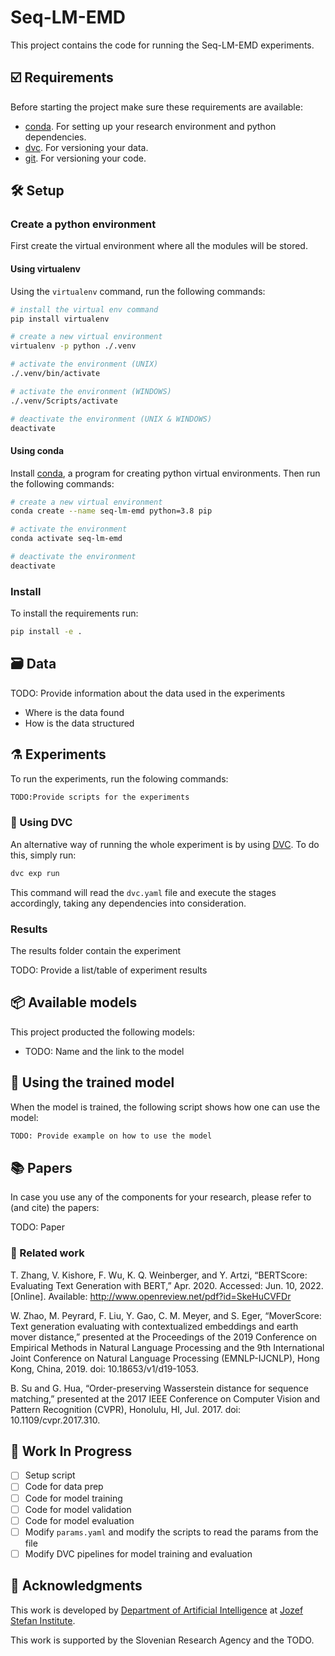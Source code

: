# Seq-LM-EMD

This project contains the code for running the Seq-LM-EMD experiments.

## ☑️ Requirements

Before starting the project make sure these requirements are available:

- [conda][conda]. For setting up your research environment and python dependencies.
- [dvc][dvc]. For versioning your data.
- [git][git]. For versioning your code.

## 🛠️ Setup

### Create a python environment

First create the virtual environment where all the modules will be stored.

#### Using virtualenv

Using the `virtualenv` command, run the following commands:

```bash
# install the virtual env command
pip install virtualenv

# create a new virtual environment
virtualenv -p python ./.venv

# activate the environment (UNIX)
./.venv/bin/activate

# activate the environment (WINDOWS)
./.venv/Scripts/activate

# deactivate the environment (UNIX & WINDOWS)
deactivate
```

#### Using conda

Install [conda][conda], a program for creating python virtual environments. Then run the following commands:

```bash
# create a new virtual environment
conda create --name seq-lm-emd python=3.8 pip

# activate the environment
conda activate seq-lm-emd

# deactivate the environment
deactivate
```

### Install

To install the requirements run:

```bash
pip install -e .
```

## 🗃️ Data

TODO: Provide information about the data used in the experiments

- Where is the data found
- How is the data structured

## ⚗️ Experiments

To run the experiments, run the folowing commands:

```bash
TODO:Provide scripts for the experiments
```

### 🦉 Using DVC

An alternative way of running the whole experiment is by using [DVC][dvc]. To do this,
simply run:

```bash
dvc exp run
```

This command will read the `dvc.yaml` file and execute the stages accordingly, taking
any dependencies into consideration.

### Results

The results folder contain the experiment

TODO: Provide a list/table of experiment results

## 📦️ Available models

This project producted the following models:

- TODO: Name and the link to the model

## 🚀 Using the trained model

When the model is trained, the following script shows how one can use the model:

```python
TODO: Provide example on how to use the model
```

## 📚 Papers

In case you use any of the components for your research, please refer to
(and cite) the papers:

TODO: Paper

### 📓 Related work

T. Zhang, V. Kishore, F. Wu, K. Q. Weinberger, and Y. Artzi, “BERTScore:
Evaluating Text Generation with BERT,” Apr. 2020. Accessed: Jun. 10, 2022.
[Online]. Available: http://www.openreview.net/pdf?id=SkeHuCVFDr

W. Zhao, M. Peyrard, F. Liu, Y. Gao, C. M. Meyer, and S. Eger, “MoverScore: Text
generation evaluating with contextualized embeddings and earth mover distance,”
presented at the Proceedings of the 2019 Conference on Empirical Methods in Natural
Language Processing and the 9th International Joint Conference on Natural Language
Processing (EMNLP-IJCNLP), Hong Kong, China, 2019. doi: 10.18653/v1/d19-1053.

B. Su and G. Hua, “Order-preserving Wasserstein distance for sequence matching,”
presented at the 2017 IEEE Conference on Computer Vision and Pattern Recognition (CVPR),
Honolulu, HI, Jul. 2017. doi: 10.1109/cvpr.2017.310.

## 🚧 Work In Progress

- [ ] Setup script
- [ ] Code for data prep
- [ ] Code for model training
- [ ] Code for model validation
- [ ] Code for model evaluation
- [ ] Modify `params.yaml` and modify the scripts to read the params from the file
- [ ] Modify DVC pipelines for model training and evaluation

## 📣 Acknowledgments

This work is developed by [Department of Artificial Intelligence][ailab] at [Jozef Stefan Institute][ijs].

This work is supported by the Slovenian Research Agency and the TODO.

[python]: https://www.python.org/
[conda]: https://www.anaconda.com/
[git]: https://git-scm.com/
[dvc]: https://dvc.org/
[ailab]: http://ailab.ijs.si/
[ijs]: https://www.ijs.si/
